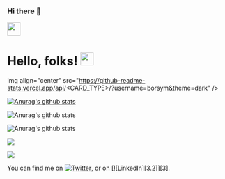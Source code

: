 ### Hi there 👋

<!--
**borsym/borsym** is a ✨ _special_ ✨ repository because its `README.md` (this file) appears on your GitHub profile.
![Anurag's github stats](https://github-readme-stats.vercel.app/api?username=borsym&hide=contribs,prs)

[![Header](https://raw.githubusercontent.com/MartinHeinz/borsym/borsym/readme_header.png "Header")](https://some-url.dev/)


🔭 I’m currently working on understanding and how to use the dynamic programming 👻
🌱 I’m currently learning computer science at the ELTE (second year)
👯 I’m looking to collaborate on ...
🤔 I’m looking for help with my development, I really like to learn new skills and things which help me get better in my life.
💬 Ask me about my future ✋🏼
📫 How to reach me: borsymatee@gmail.com 💬
😄 Pronouns: ...
⚡ Fun fact: I've always love being around people, This is why I played soccer for more then 12 years ⚽, but currently I'm focusing on my studies, I spend my free time always with my friends or haveing sum fun in Hacerrank, Codewars, Firecode, I really love the challenges and happiness when I solve a really tough task.🤔 
-->
<img src="https://raw.githubusercontent.com/<OWNER>/<OWNER>/master/<GIF_NAME>.gif" width="30px">

# Hello, folks! <img src="https://raw.githubusercontent.com/MartinHeinz/MartinHeinz/master/wave.gif" width="30px">

img align="center" src="https://github-readme-stats.vercel.app/api/<CARD_TYPE>/?username=borsym&theme=dark" />


[![Anurag's github stats](https://github-readme-stats.vercel.app/api?username=borsym)](https://github.com/anuraghazra/github-readme-stats)

![Anurag's github stats](https://github-readme-stats.vercel.app/api?username=borsym&show_icons=true)

![Anurag's github stats](https://github-readme-stats.vercel.app/api?username=borsym&show_icons=true&theme=radical)


![](https://img.shields.io/badge/<WORD_ON_LEFT>-<WORD_ON_RIGHT>-informational?style=flat&logo=<LOGO_NAME>&logoColor=white&color=2bbc8a)

![](https://img.shields.io/badge/<WORD_ON_LEFT>-<WORD_ON_RIGHT>-informational?style=flat&logo=data:image/svg%2bxml;base64,<BASE64_DATA>)



<!-- Actual text -->

You can find me on [![Twitter][1.2]][1], or on [![LinkedIn][3.2]][3].

<!-- Icons -->

[1.2]: http://i.imgur.com/wWzX9uB.png (twitter icon without padding)
[2.2]: https://raw.githubusercontent.com/MartinHeinz/MartinHeinz/master/linkedin-3-16.png (LinkedIn icon without padding)

<!-- Links to your social media accounts -->

[1]: https://twitter.com/Martin_Heinz_
[2]: https://www.linkedin.com/in/heinz-martin/


